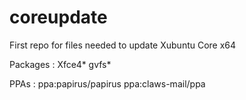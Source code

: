 # coreupdate
<p>First repo for files needed to update Xubuntu Core x64</p>
<p>Packages : Xfce4* gvfs*</p>
<p>PPAs : ppa:papirus/papirus ppa:claws-mail/ppa</p>
